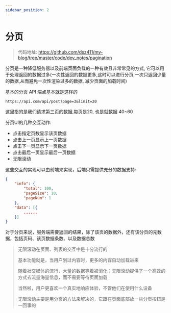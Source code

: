 ```yaml
---
sidebar_position: 2
---
```


# 分页

> 代码地址: https://github.com/dsz411/my-blog/tree/master/code/dev_notes/pagination

分页是一种降低服务器以及前端页面负载的一种有效且非常常见的方式, 它可以用于处理返回的数据过多(一次性返回的数据更多,这时可以进行分页,一次只返回少量的数据,从而避免一次性渲染过多的数据, 减少页面的加载时间)

基本的分页 API 端点基本就是这样的

```
https://api.com/api/post?page=3&limit=20
```

这里指的是我们请求第三页的数据,每页是20, 也是就数据 40~60

分页UI的几种交互动作:

- 点击指定页数显示该页数据
- 点击上一页显示上一页数据
- 点击下一页显示下一页数据
- 点击最后一页显示最后一页数据
- 无限滚动

这些交互的实现可以由前端来实现，后端只需提供充分的数据支持:

```json
{
    "info": {
        "total": 100,
        "pageSize": 10,
        "pageNum": 1
    },
    "data": [{
        ......
    }]
}
```

对于分页来说，服务端需要返回的结果，除了该页的数据外，还有该分页的元数据，包括页码、该页数据条数、以及数据总数

> 无限滚动在页面、列表的交互中是十分流行的
>
> 基本功能就是，当用户划过内容时，更多的内容自动加载进来
>
> 随着社交媒体的流行，大量的数据等着被消化；无限滚动提供了一个高效的方式去流量海量信息，而不需要等待页面加载
>
> 当然啦，用户更喜欢一个真实地响应体验，不管他们在使用什么设备
>
> 无限滚动主要是用分页的方法来解决的，它跟在页面底部放一些分页按钮是一回事的
